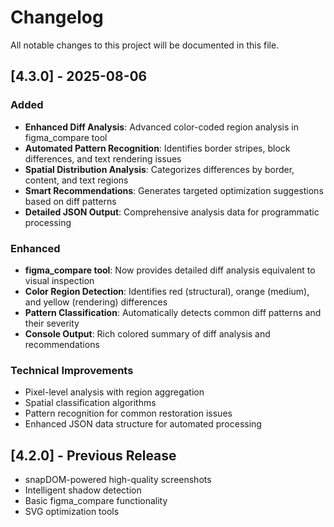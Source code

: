 # Changelog

All notable changes to this project will be documented in this file.

## [4.3.0] - 2025-08-06

### Added
- **Enhanced Diff Analysis**: Advanced color-coded region analysis in figma_compare tool
- **Automated Pattern Recognition**: Identifies border stripes, block differences, and text rendering issues
- **Spatial Distribution Analysis**: Categorizes differences by border, content, and text regions
- **Smart Recommendations**: Generates targeted optimization suggestions based on diff patterns
- **Detailed JSON Output**: Comprehensive analysis data for programmatic processing

### Enhanced
- **figma_compare tool**: Now provides detailed diff analysis equivalent to visual inspection
- **Color Region Detection**: Identifies red (structural), orange (medium), and yellow (rendering) differences
- **Pattern Classification**: Automatically detects common diff patterns and their severity
- **Console Output**: Rich colored summary of diff analysis and recommendations

### Technical Improvements
- Pixel-level analysis with region aggregation
- Spatial classification algorithms
- Pattern recognition for common restoration issues
- Enhanced JSON data structure for automated processing

## [4.2.0] - Previous Release
- snapDOM-powered high-quality screenshots
- Intelligent shadow detection
- Basic figma_compare functionality
- SVG optimization tools